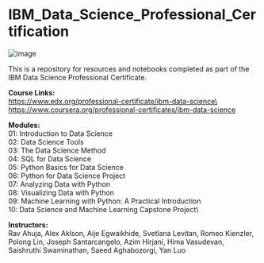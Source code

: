 # IBM_Data_Science_Professional_Certification

![image](https://user-images.githubusercontent.com/85677826/150887276-c3f1e275-7ebb-4a88-b785-e4f76a61fd5d.png)

This is a repository for resources and notebooks completed as part of the IBM Data Science Professional Certificate.

**Course Links:**\
https://www.edx.org/professional-certificate/ibm-data-science\
https://www.coursera.org/professional-certificates/ibm-data-science

**Modules:**\
01: Introduction to Data Science\
02: Data Science Tools\
03: The Data Science Method\
04: SQL for Data Science\
05: Python Basics for Data Science\
06: Python for Data Science Project\
07: Analyzing Data with Python\
08: Visualizing Data with Python\
09: Machine Learning with Python: A Practical Introduction\
10: Data Science and Machine Learning Capstone Project\

**Instructors:**\
Rav Ahuja, Alex Aklson, Aije Egwaikhide, Svetlana Levitan, Romeo Kienzler, Polong Lin, Joseph Santarcangelo, Azim Hirjani, Hima Vasudevan, Saishruthi Swaminathan, Saeed Aghabozorgi, Yan Luo
